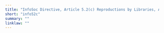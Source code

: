 ```yaml
---
title: "InfoSoc Directive, Article 5.2(c) Reproductions by Libraries, Archives & Museums"
short: "info52c"
summary: ""
linklaw: ""
---
```

